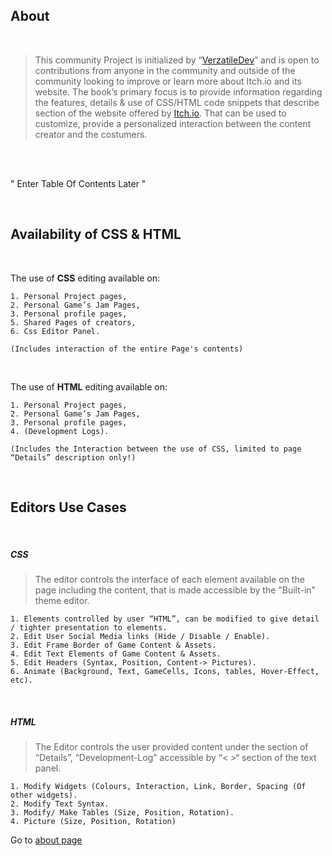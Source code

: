 
## About

<br />

> This community Project is initialized by “[VerzatileDev](https://github.com/VerzatileDev)” and is open to contributions from anyone in the community and outside of the community looking to improve or learn more about Itch.io and its website.
The book’s primary focus is to provide information regarding the features, details & use of CSS/HTML code snippets that describe section of the website offered by [Itch.io](https://itch.io/). That can be used to customize, provide a personalized interaction between the content creator and the costumers.
<br />


<br />


" Enter Table Of Contents Later "

<br />

## Availability of CSS & HTML
<br />

The use of **CSS** editing available on: 

    1. Personal Project pages,
    2. Personal Game’s Jam Pages, 
    3. Personal profile pages,
    5. Shared Pages of creators,
    6. Css Editor Panel.
    
    (Includes interaction of the entire Page's contents)

<br />

The use of **HTML** editing available on:

    1. Personal Project pages,
    2. Personal Game’s Jam Pages, 
    3. Personal profile pages,
    4. (Development Logs).
    
    (Includes the Interaction between the use of CSS, limited to page “Details” description only!)
	

<br />

## Editors Use Cases

<br />

##### CSS

> The editor controls the interface of each element available on the page including the content, that is made accessible by the "Built-in" theme editor.

    1. Elements controlled by user “HTML”, can be modified to give detail / tighter presentation to elements.
    2. Edit User Social Media links (Hide / Disable / Enable).
    3. Edit Frame Border of Game Content & Assets.
    4. Edit Text Elements of Game Content & Assets.
    5. Edit Headers (Syntax, Position, Content-> Pictures).
    6. Animate (Background, Text, GameCells, Icons, tables, Hover-Effect, etc).


<br />

##### HTML

> The Editor controls the user provided content under the section of “Details”, “Development-Log” accessible by “< >“ section of the text panel.

    1. Modify Widgets (Colours, Interaction, Link, Border, Spacing (Of other widgets).
    2. Modify Text Syntax.
    3. Modify/ Make Tables (Size, Position, Rotation).
    4. Picture (Size, Position, Rotation)

Go to [about page](about.md)
